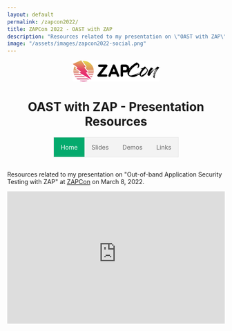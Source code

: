 ```yaml
---
layout: default
permalink: /zapcon2022/
title: ZAPCon 2022 - OAST with ZAP
description: "Resources related to my presentation on \"OAST with ZAP\" at ZAPCon 2022."
image: "/assets/images/zapcon2022-social.png"
---
```


<style>

  .video-container {
    position: relative;
    width: 100%;
    height: 0;
    padding-bottom: 61%;
  }

  .video {
    position: absolute;
    top: 0;
    left: 0;
    width: 100%;
    height: 100%;
  }

  ul {
    list-style-type: none;
    display: table;
    margin: 0 auto;
    padding: 0;
    overflow: hidden;
    border: 1px solid #e7e7e7;
    background-color: #f3f3f3;
  }

  li {
    float: left;    
  }

  li a {
    display: block;
    color: #666;
    text-align: center;
    padding: 14px 16px;
    text-decoration: none;
  }

  li a:hover:not(.active) {
    background-color: #ddd;
  }

  li a.active {
    color: white;
    background-color: #04AA6D;
  }
</style>

<center>
    <img src="/assets/images/zapcon2022-logo.svg" width="200vw">
    <h1>OAST with ZAP - Presentation Resources</h1>
</center>

<ul>
  <li><a class="active" href="/zapcon2022/">Home</a></li>
  <li><a href="/zapcon2022/slides/">Slides</a></li>
  <li><a href="/zapcon2022/demos">Demos</a></li>
  <li><a href="/zapcon2022/links">Links</a></li>
</ul>

<br>

Resources related to my presentation on "Out-of-band Application Security Testing with ZAP" at [ZAPCon](https://zapcon.io/) on March 8, 2022.

<div class="video-container">
  <iframe class="video" src="https://www.youtube-nocookie.com/embed/6tkraWH4bwY" title="YouTube video player" frameborder="0" allow="accelerometer; autoplay; clipboard-write; encrypted-media; gyroscope; picture-in-picture" allowfullscreen></iframe>
</div><br>
